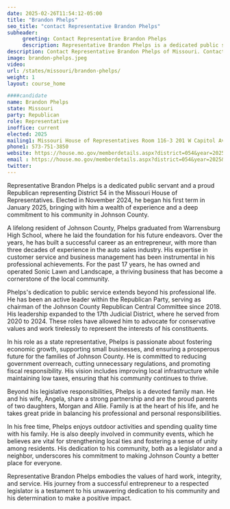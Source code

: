 ```yaml
---
date: 2025-02-26T11:54:12-05:00
title: "Brandon Phelps"
seo_title: "contact Representative Brandon Phelps"
subheader:
     greeting: Contact Representative Brandon Phelps
     description: Representative Brandon Phelps is a dedicated public servant and a proud Republican representing District 54 in the Missouri House of Representatives. Elected in November 2024, he began his first term in January 2025.
description: Contact Representative Brandon Phelps of Missouri. Contact information for Brandon Phelps includes email address, phone number, and mailing address.
image: brandon-phelps.jpeg
video:
url: /states/missouri/brandon-phelps/
weight: 1
layout: course_home

####candidate
name: Brandon Phelps
state: Missouri
party: Republican
role: Representative
inoffice: current
elected: 2025
mailing1: Missouri House of Representatives Room 116-3 201 W Capitol Ave Jefferson City, MO 65101
phone1: 573-751-3850
website: https://house.mo.gov/memberdetails.aspx?district=054&year=2025&code=R/
email : https://house.mo.gov/memberdetails.aspx?district=054&year=2025&code=R/
twitter: 
---
```

Representative Brandon Phelps is a dedicated public servant and a proud Republican representing District 54 in the Missouri House of Representatives. Elected in November 2024, he began his first term in January 2025, bringing with him a wealth of experience and a deep commitment to his community in Johnson County.

A lifelong resident of Johnson County, Phelps graduated from Warrensburg High School, where he laid the foundation for his future endeavors. Over the years, he has built a successful career as an entrepreneur, with more than three decades of experience in the auto sales industry. His expertise in customer service and business management has been instrumental in his professional achievements. For the past 17 years, he has owned and operated Sonic Lawn and Landscape, a thriving business that has become a cornerstone of the local community.

Phelps's dedication to public service extends beyond his professional life. He has been an active leader within the Republican Party, serving as chairman of the Johnson County Republican Central Committee since 2018. His leadership expanded to the 17th Judicial District, where he served from 2020 to 2024. These roles have allowed him to advocate for conservative values and work tirelessly to represent the interests of his constituents.

In his role as a state representative, Phelps is passionate about fostering economic growth, supporting small businesses, and ensuring a prosperous future for the families of Johnson County. He is committed to reducing government overreach, cutting unnecessary regulations, and promoting fiscal responsibility. His vision includes improving local infrastructure while maintaining low taxes, ensuring that his community continues to thrive.

Beyond his legislative responsibilities, Phelps is a devoted family man. He and his wife, Angela, share a strong partnership and are the proud parents of two daughters, Morgan and Allie. Family is at the heart of his life, and he takes great pride in balancing his professional and personal responsibilities.

In his free time, Phelps enjoys outdoor activities and spending quality time with his family. He is also deeply involved in community events, which he believes are vital for strengthening local ties and fostering a sense of unity among residents. His dedication to his community, both as a legislator and a neighbor, underscores his commitment to making Johnson County a better place for everyone.

Representative Brandon Phelps embodies the values of hard work, integrity, and service. His journey from a successful entrepreneur to a respected legislator is a testament to his unwavering dedication to his community and his determination to make a positive impact.
